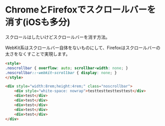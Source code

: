 # ChromeとFirefoxでスクロールバーを消す(iOSも多分)

スクロールはしたいけどスクロールバーを消す方法。

WebKit系はスクロールバー自体をないものにして、Firefoxはスクロールバーの太さをなくすことで実現します。

```html
<style>
.noscrollbar { overflow: auto; scrollbar-width: none; }
.noscrollbar::-webkit-scrollbar { display: none; }
</style>

<div style="width:8rem;height:4rem;" class="noscrollbar">
	<div style="white-space: nowrap">testtesttesttesttest</div>
	<div>test</div>
	<div>test</div>
	<div>test</div>
	<div>test</div>
	<div>test</div>
</div>
```
